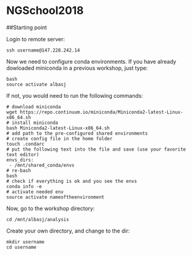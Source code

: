 # NGSchool2018

 ##Starting point

Login to remote server:

```
ssh username@147.228.242.14
```

Now we need to configure conda environments. If you have already dowloaded miniconda in a previous workshop, just type:

```
bash
source activate albasj
```

If not, you would need to run the following commands:

```
# download miniconda
wget https://repo.continuum.io/miniconda/Miniconda2-latest-Linux-x86_64.sh
# install miniconda
bash Miniconda2-latest-Linux-x86_64.sh
# add path to the pre-configured shared environments
# create config file in the home folder
touch .condarc
# put the following text into the file and save (use your favorite text editor)
envs_dirs:
 - /mnt/shared_conda/envs
# re-bash
bash
# check if everything is ok and you see the envs
conda info -e
# activate needed env
source activate nameoftheenvironment
```

Now, go to the workshop directory:

```
cd /mnt/albasj/analysis
```

Create your own directory, and change to the dir:

```
mkdir username
cd username
```
